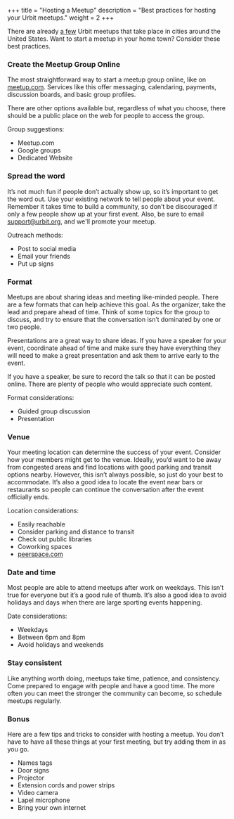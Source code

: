 +++
title = "Hosting a Meetup"
description = "Best practices for hosting your Urbit meetups."
weight = 2
+++

There are already [a few](urbit.org/meetups) Urbit meetups that take place in cities around the United States. Want to start a meetup in your home town? Consider these best practices.

### Create the Meetup Group Online

The most straightforward way to start a meetup group online, like on [meetup.com](www.meetup.com). Services like this offer messaging, calendaring, payments, discussion boards, and basic group profiles.

There are other options available but, regardless of what you choose, there should be a public place on the web for people to access the group.

Group suggestions:

- Meetup.com
- Google groups
- Dedicated Website

### Spread the word

It’s not much fun if people don’t actually show up, so it’s important to get the word out. Use your existing network to tell people about your event. Remember it takes time to build a community, so don’t be discouraged if only a few people show up at your first event. Also, be sure to email [support@urbit.org](mailto:support@urbit.org), and we'll promote your meetup.

Outreach methods:

- Post to social media
- Email your friends
- Put up signs

### Format

Meetups are about sharing ideas and meeting like-minded people. There are a few formats that can help achieve this goal. As the organizer, take the lead and prepare ahead of time. Think of some topics for the group to discuss, and try to ensure that the conversation isn’t dominated by one or two people.

Presentations are a great way to share ideas. If you have a speaker for your event, coordinate ahead of time and make sure they have everything they will need to make a great presentation and ask them to arrive early to the event.

If you have a speaker, be sure to record the talk so that it can be posted online. There are plenty of people who would appreciate such content.

Format considerations:

- Guided group discussion
- Presentation

### Venue

Your meeting location can determine the success of your event. Consider how your members might get to the venue. Ideally, you’d want to be away from congested areas and find locations with good parking and transit options nearby. However, this isn’t always possible, so just do your best to accommodate. It’s also a good idea to locate the event near bars or restaurants so people can continue the conversation after the event officially ends.

Location considerations:

- Easily reachable
- Consider parking and distance to transit
- Check out public libraries
- Coworking spaces
- [peerspace.com](www.peerspace.com)

### Date and time

Most people are able to attend meetups after work on weekdays. This isn’t true for everyone but it’s a good rule of thumb. It’s also a good idea to avoid holidays and days when there are large sporting events happening.

Date considerations:

- Weekdays
- Between 6pm and 8pm
- Avoid holidays and weekends

### Stay consistent

Like anything worth doing, meetups take time, patience, and consistency. Come prepared to engage with people and have a good time. The more often you can meet the stronger the community can become, so schedule meetups regularly.

### Bonus

Here are a few tips and tricks to consider with hosting a meetup. You don’t have to have all these things at your first meeting, but try adding them in as you go.

- Names tags
- Door signs
- Projector
- Extension cords and power strips
- Video camera
- Lapel microphone
- Bring your own internet
